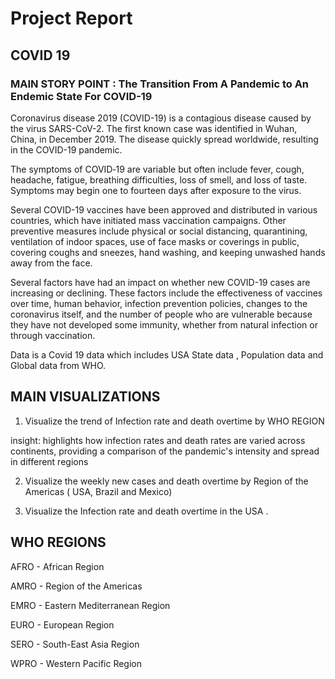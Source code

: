 # Project Report
## COVID 19

### MAIN STORY POINT : The Transition From A Pandemic to An Endemic State For COVID-19

Coronavirus disease 2019 (COVID-19) is a contagious disease caused by the virus SARS-CoV-2. The first known case was identified in Wuhan, China, in December 2019. The disease quickly spread worldwide, resulting in the COVID-19 pandemic.

The symptoms of COVID‑19 are variable but often include fever, cough, headache,  fatigue, breathing difficulties, loss of smell, and loss of taste. Symptoms may begin one to fourteen days after exposure to the virus.

Several COVID-19 vaccines have been approved and distributed in various countries, which have initiated mass vaccination campaigns. Other preventive measures include physical or social distancing, quarantining, ventilation of indoor spaces, use of face masks or coverings in public, covering coughs and sneezes, hand washing, and keeping unwashed hands away from the face. 

Several factors have had an impact on whether new COVID-19 cases are increasing or declining. These factors include the effectiveness of vaccines over time, human behavior, infection prevention policies, changes to the coronavirus itself, and the number of people who are vulnerable because they have not developed some immunity, whether from natural infection or through vaccination.

Data is a Covid 19 data which includes USA State data , Population data and Global data from WHO.

## MAIN VISUALIZATIONS

1. Visualize the trend of Infection rate and death overtime by WHO REGION

insight: highlights how infection rates  and death rates are varied across continents, providing a comparison of the pandemic's intensity and spread in different regions

2. Visualize the weekly new cases and death overtime by Region of the Americas ( USA, Brazil and Mexico)

3. Visualize the Infection rate and death overtime in the USA .


 ## WHO REGIONS

AFRO - African Region

AMRO - Region of the Americas

EMRO - Eastern Mediterranean Region

EURO - European Region

SERO - South-East Asia Region

WPRO - Western Pacific Region




